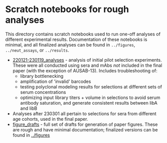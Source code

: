 # Scratch notebooks for rough analyses
This directory contains scratch notebooks used to run one-off analyses of different experimental results. Documentation of these notebooks is minimal, and all finalized analyses can be found in `../figures`, `../neut_assays`, or `../results`. 

* [220121-230119_analyses](220121-230119_analyses) - analysis of initial pilot selection experiments. These were all conducted using sera and mAbs *not* included in the final paper (with the exception of AUSAB-13). Includes troubleshooting of: 
    * library bottlenecking
    * amplification of 'invalid' barcodes
    * testing polyclonal modeling results for selections at different sets of serum concentrations
    * optimizing input library titers + volume in selections to avoid serum antibody saturation, and generate consistent results between libA and libB
* Analyses after 230301 all pertain to selections for sera from different age cohorts, used in the final paper. 
* [figure_drafts](figure_drafts) - full set of drafts for generation of paper figures. These are rough and have minimal documentation; finalized versions can be found in [../figures](../figures)